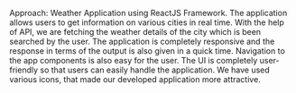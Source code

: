 Approach:
Weather Application using ReactJS Framework. The application allows users to get information on various cities in real time. With the help of API, we are fetching the weather details of the city which is been searched by the user. The application is completely responsive and the response in terms of the output is also given in a quick time. Navigation to the app components is also easy for the user. The UI is completely user-friendly so that users can easily handle the application. We have used various icons, that made our developed application more attractive.
